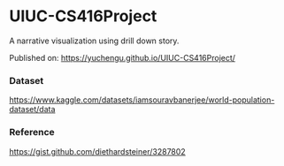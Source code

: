 # UIUC-CS416Project

A narrative visualization using drill down story. 

Published on: https://yuchengu.github.io/UIUC-CS416Project/

### Dataset

https://www.kaggle.com/datasets/iamsouravbanerjee/world-population-dataset/data

### Reference

https://gist.github.com/diethardsteiner/3287802